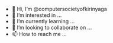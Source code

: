 - 👋 Hi, I’m @computersocietyofkirinyaga
- 👀 I’m interested in ...
- 🌱 I’m currently learning ...
- 💞️ I’m looking to collaborate on ...
- 📫 How to reach me ...

<!---
computersocietyofkirinyaga/computersocietyofkirinyaga is a ✨ special ✨ repository because its `README.md` (this file) appears on your GitHub profile.
You can click the Preview link to take a look at your changes.
--->
